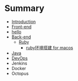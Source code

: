 # Summary

* [Introduction](README.md)
* [Front-end](front-end.md)
* [hello](hello.md)
* [Back-end](back-end.md)
  * [Ruby](ruby.md)
    * [ruby环境搭建 for macos](ruby-install-for-macos.md)
* [Java](java.md)
* [DevOps](devops.md)
* Jenkins
* Docker
* Octopus

